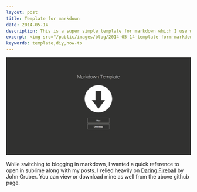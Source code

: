 ```yaml
---
layout: post
title: Template for markdown
date: 2014-05-14
description: This is a super simple template for markdown which I use with Jekyll.
excerpt: <img src="/public/images/blog/2014-05-14-template-form-markdown.png">
keywords: template,diy,how-to
---
```


[![Markdown Template](/public/images/blog/2014-05-14-template-form-markdown.png)](http://geoffreybyers.github.io/markdown-template/)

While switching to blogging in markdown, I wanted a quick reference to open in sublime along with my posts.  I relied heavily on [Daring Fireball](http://daringfireball.net/projects/markdown/) by John Gruber.  You can view or download mine as well from the above github page.